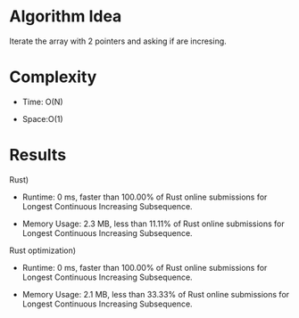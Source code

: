 # Algorithm Idea

Iterate the array with 2 pointers and asking if are incresing.

# Complexity

- Time: O(N)

- Space:O(1)

# Results

Rust)

- Runtime: 0 ms, faster than 100.00% of Rust online submissions for Longest Continuous Increasing Subsequence.

- Memory Usage: 2.3 MB, less than 11.11% of Rust online submissions for Longest Continuous Increasing Subsequence.

Rust optimization)

- Runtime: 0 ms, faster than 100.00% of Rust online submissions for Longest Continuous Increasing Subsequence.

- Memory Usage: 2.1 MB, less than 33.33% of Rust online submissions for Longest Continuous Increasing Subsequence.
